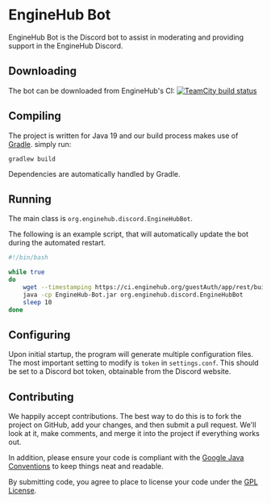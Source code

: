 EngineHub Bot
=============
EngineHub Bot is the Discord bot to assist in moderating and providing support in the EngineHub Discord.

Downloading
-----------
The bot can be downloaded from EngineHub's CI: [![TeamCity build status](https://ci.enginehub.org/app/rest/builds/buildType:id:EngineHubBot_EngineHubBotBuild/statusIcon.svg)](https://ci.enginehub.org/buildConfiguration/EngineHubBot_EngineHubBotBuild)

Compiling
---------
The project is written for Java 19 and our build process makes use of [Gradle](http://gradle.org/).
simply run:

    gradlew build

Dependencies are automatically handled by Gradle.

Running
-------
The main class is `org.enginehub.discord.EngineHubBot`.

The following is an example script, that will automatically update the bot during the automated restart.

```bash
#!/bin/bash

while true
do
    wget --timestamping https://ci.enginehub.org/guestAuth/app/rest/builds/buildType:EngineHubBot_EngineHubBotBuild,count:1,branch:master,status:SUCCESS/artifacts/content/EngineHubBot-1.0-SNAPSHOT.jar -O Me4Bot.jar
    java -cp EngineHub-Bot.jar org.enginehub.discord.EngineHubBot
    sleep 10
done
```

Configuring
-----------
Upon initial startup, the program will generate multiple configuration files.
The most important setting to modify is `token` in `settings.conf`. 
This should be set to a Discord bot token, obtainable from the Discord website.

Contributing
------------
We happily accept contributions. The best way to do this is to fork the project
on GitHub, add your changes, and then submit a pull request. We'll look at it,
make comments, and merge it into the project if everything works out.

In addition, please ensure your code is compliant with the [Google Java
Conventions](https://google.github.io/styleguide/javaguide.html) to keep things neat and readable.

By submitting code, you agree to place to license your code under the [GPL License](https://raw.githubusercontent.com/EngineHub/EngineHub-Bot/master/LICENSE.txt).
